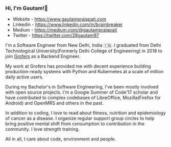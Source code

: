 ### Hi, I'm Gautam!👋

<!--
**brainbreaker/brainbreaker** is a ✨ _special_ ✨ repository because its `README.md` (this file) appears on your GitHub profile.

Here are some ideas to get you started:

- 🔭 I’m currently working on ...
- 🌱 I’m currently learning ...
- 👯 I’m looking to collaborate on ...
- 🤔 I’m looking for help with ...
- 💬 Ask me about ...
- 📫 How to reach me: ...
- 😄 Pronouns: ...
- ⚡ Fun fact: ...
-->
- Website - https://www.gautamprajapati.com
- Linkedin - https://www.linkedin.com/in/brainbreaker
- Medium - https://medium.com/@gautamprajapati
- Twitter - https://twitter.com/28gautam97

I'm a Software Engineer from New Delhi, India 🇮🇳. I graduated from Delhi Technological University(Formerly Delhi College of Engineering) in 2018 to join [Grofers](grofers.com) as a Backend Engineer.

My work at Grofers has provided me with decent experience building production-ready systems with Python and Kubernetes at a scale of million daily active users.

During my Bachelor's in Software Engineering, I've been mostly involved with open source projects. I'm a Google Summer of Code'17 scholar and have contributed to complex codebases of LibreOffice, Mozilla(Firefox for Android) and OpenMRS and others in the past.

In addition to coding, I love to read about fitness, nutrition and epidemiology of cancer as a disease. I organize regular support group circles to help bring positive mental shift from consumption to contribution in the community. I love strength training.

All in all, I care about code, environment and people.
